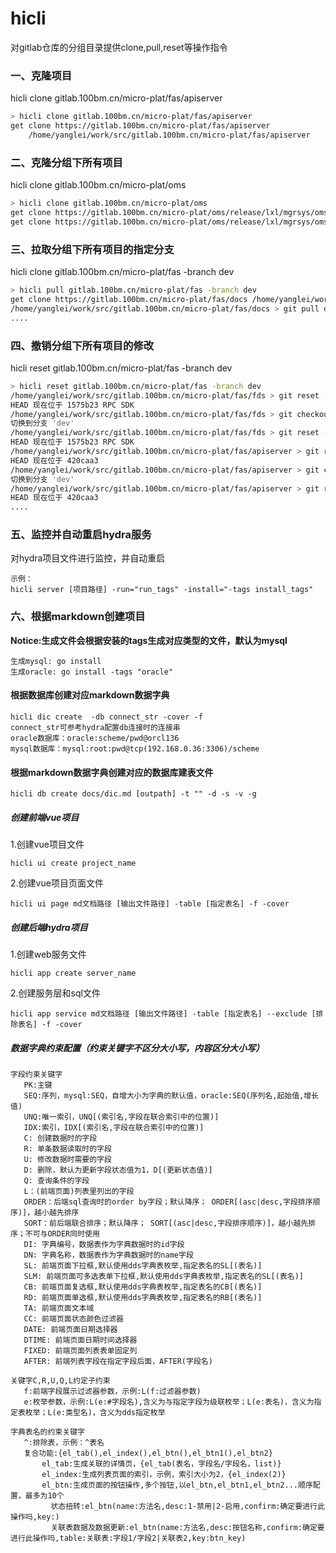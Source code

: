 # hicli

对gitlab仓库的分组目录提供clone,pull,reset等操作指令

### 一、克隆项目

  hicli clone gitlab.100bm.cn/micro-plat/fas/apiserver

```sh
> hicli clone gitlab.100bm.cn/micro-plat/fas/apiserver
get clone https://gitlab.100bm.cn/micro-plat/fas/apiserver 
    /home/yanglei/work/src/gitlab.100bm.cn/micro-plat/fas/apiserver
```


### 二、克隆分组下所有项目

 hicli clone gitlab.100bm.cn/micro-plat/oms

```sh
> hicli clone gitlab.100bm.cn/micro-plat/oms
get clone https://gitlab.100bm.cn/micro-plat/oms/release/lxl/mgrsys/oms-web /home/yanglei/work/src/gitlab.100bm.cn/micro-plat/oms/release/lxl/mgrsys/oms-web
get clone https://gitlab.100bm.cn/micro-plat/oms/release/lxl/mgrsys/oms-api /home/yanglei/work/src/gitlab.100bm.cn/micro-plat/oms/release/lxl/mgrsys/oms-api

```


### 三、拉取分组下所有项目的指定分支

 hicli clone gitlab.100bm.cn/micro-plat/fas -branch dev

 ```sh
> hicli pull gitlab.100bm.cn/micro-plat/fas -branch dev
get clone https://gitlab.100bm.cn/micro-plat/fas/docs /home/yanglei/work/src/gitlab.100bm.cn/micro-plat/fas/docs
/home/yanglei/work/src/gitlab.100bm.cn/micro-plat/fas/docs > git pull origin dev:dev
....
 ```

 ### 四、撤销分组下所有项目的修改

 hicli reset gitlab.100bm.cn/micro-plat/fas -branch dev

 ```sh
> hicli reset gitlab.100bm.cn/micro-plat/fas -branch dev
/home/yanglei/work/src/gitlab.100bm.cn/micro-plat/fas/fds > git reset --hard
HEAD 现在位于 1575b23 RPC SDK
/home/yanglei/work/src/gitlab.100bm.cn/micro-plat/fas/fds > git checkout dev
切换到分支 'dev'
/home/yanglei/work/src/gitlab.100bm.cn/micro-plat/fas/fds > git reset --hard
HEAD 现在位于 1575b23 RPC SDK
/home/yanglei/work/src/gitlab.100bm.cn/micro-plat/fas/apiserver > git reset --hard
HEAD 现在位于 420caa3 
/home/yanglei/work/src/gitlab.100bm.cn/micro-plat/fas/apiserver > git checkout dev
切换到分支 'dev'
/home/yanglei/work/src/gitlab.100bm.cn/micro-plat/fas/apiserver > git reset --hard
HEAD 现在位于 420caa3
....
 ```
### 五、监控并自动重启hydra服务
对hydra项目文件进行监控，并自动重启
```
示例：
hicli server [项目路径] -run="run_tags" -install="-tags install_tags"
```


### 六、根据markdown创建项目
**Notice:生成文件会根据安装的tags生成对应类型的文件，默认为mysql**
```
生成mysql: go install
生成oracle: go install -tags "oracle"
```
#### 根据数据库创建对应markdown数据字典
```
hicli dic create  -db connect_str -cover -f
connect_str可参考hydra配置db连接时的连接串
oracle数据库：oracle:scheme/pwd@orcl136
mysql数据库：mysql:root:pwd@tcp(192.168.0.36:3306)/scheme
```
#### 根据markdown数据字典创建对应的数据库建表文件
```
hicli db create docs/dic.md [outpath] -t "" -d -s -v -g
```

##### 创建前端vue项目
1.创建vue项目文件
```
hicli ui create project_name
```
2.创建vue项目页面文件
```
hicli ui page md文档路径 [输出文件路径] -table [指定表名] -f -cover
```
##### 创建后端hydra项目
1.创建web服务文件
```
hicli app create server_name
```
2.创建服务层和sql文件
```
hicli app service md文档路径 [输出文件路径] -table [指定表名] --exclude [排除表名] -f -cover
```

##### 数据字典约束配置（约束关键字不区分大小写，内容区分大小写）
 ```
字段约束关键字
    PK:主键
    SEQ:序列，mysql:SEQ，自增大小为字典的默认值，oracle:SEQ(序列名,起始值,增长值)
    UNQ:唯一索引，UNQ[(索引名,字段在联合索引中的位置)]
    IDX:索引，IDX[(索引名,字段在联合索引中的位置)]
    C: 创建数据时的字段
    R: 单条数据读取时的字段 
    U: 修改数据时需要的字段
    D: 删除，默认为更新字段状态值为1，D[(更新状态值)]
    Q: 查询条件的字段
    L：(前端页面)列表里列出的字段
    ORDER：后端sql查询时的order by字段；默认降序； ORDER[(asc|desc,字段排序顺序)]，越小越先排序
    SORT：前后端联合排序；默认降序； SORT[(asc|desc,字段排序顺序)]，越小越先排序；不可与ORDER同时使用
    DI: 字典编号，数据表作为字典数据时的id字段
    DN: 字典名称，数据表作为字典数据时的name字段
    SL: 前端页面下拉框,默认使用dds字典表枚举,指定表名的SL[(表名)]
    SLM: 前端页面可多选表单下拉框,默认使用dds字典表枚举,指定表名的SL[(表名)]
    CB: 前端页面复选框,默认使用dds字典表枚举,指定表名的CB[(表名)]
    RD: 前端页面单选框,默认使用dds字典表枚举,指定表名的RB[(表名)]
    TA: 前端页面文本域
    CC: 前端页面状态颜色过滤器
    DATE: 前端页面日期选择器
    DTIME: 前端页面日期时间选择器
    FIXED: 前端页面列表表单固定列
    AFTER: 前端列表字段在指定字段后面，AFTER(字段名)

关键字C,R,U,Q,L约定子约束
    f:前端字段展示过滤器参数，示例:L(f:过滤器参数)
    e:枚举参数，示例:L(e:#字段名),含义为与指定字段为级联枚举；L(e:表名)，含义为指定表枚举；L(e:类型名)，含义为dds指定枚举

字典表名的约束关键字
	^:排除表，示例：^表名
    复合功能:{el_tab(),el_index(),el_btn(),el_btn1(),el_btn2}
    	el_tab:生成关联的详情页，{el_tab(表名，字段名/字段名，list)}
        el_index:生成列表页面的索引，示例，索引大小为2，{el_index(2)}
    	el_btn:生成页面的按钮操作,多个按钮,以el_btn,el_btn1,el_btn2...顺序配置，最多为10个
          状态扭转:el_btn(name:方法名,desc:1-禁用|2-启用,confirm:确定要进行此操作吗,key:)
		  关联表数据及数据更新:el_btn(name:方法名,desc:按钮名称,confirm:确定要进行此操作吗,table:关联表:字段1/字段2|关联表2,key:btn_key)
	
```